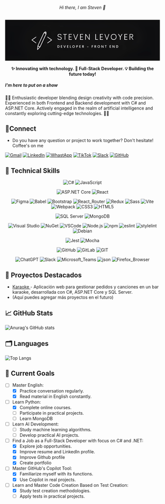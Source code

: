 <h6 align="center">Hi there, I am Steven 👋</h6>

<div align="center" >
  <p align="center">
    <a href="#" target="_blank" rel="noreferrer"><img src="./banner_v1.png" alt="my banner"></a> 
  </p>
  <p align="center"><b>✨ Innovating with technology. 🚀  Full-Stack Developer. 💡 Building the future today!</b></p> 
</div>


<h5><b>I'm here to put on a show</b></h5>

<p>👨‍💻 Enthusiastic developer blending design creativity with code precision. Experienced in both Frontend and Backend development with C# and ASP.NET Core.  Actively engaged in the realm of artificial intelligence and constantly exploring cutting-edge technologies. 🚀✨</p> 


<h2><b>📩Connect</b></h2>

<div>
  <ul>
    <li>Do you have any question or project to work together? Don't hesitate! Coffee's on me </li> 
  </ul>
  <div>
    <p>
      <a href="mailto:levoyersteven@gmail.com"><img alt="Gmail" src="https://github.com/gauravghongde/social-icons/blob/master/SVG/Color/Gmail.svg" /></a>
      <a href="https://www.linkedin.com/in/richard-steven-levoyer-chavez-9b902525b/"><img alt="LinkedIn" src="https://github.com/gauravghongde/social-icons/blob/master/SVG/Color/LinkedIN.svg" /></a>
      <a href="https://wa.me/tunumerodetelefono/?text=¡Hola!%20😊%20Si%20tienes%20alguna%20pregunta,%20necesitas%20ayuda,%20o%20simplemente%20quieres%20charlar,%20estoy%20aquí%20para%20ayudarte.%20¡No%20dudes%20en%20escribirme%20en%20WhatsApp!%20🚀📱" target="_blank"><img alt="WhastApp" src="https://github.com/gauravghongde/social-icons/blob/master/SVG/Color/WhatsApp.svg" /></a>
      <a href="https://www.tiktok.com/@mdg0410._?lang=es" target="_blank"><img alt="TikTok" src="https://github.com/gauravghongde/social-icons/blob/master/SVG/Color/Tik%20Tok.svg" /></a>
      <a href="https://mdg0410.slack.com/archives/C06HCBB01AN"><img alt="Slack" src="https://github.com/gauravghongde/social-icons/blob/master/SVG/Color/Slack.svg" /></a>
      <a href="https://github.com/mdg0410"><img alt="GitHub" src="https://github.com/gauravghongde/social-icons/blob/master/SVG/Black/Github_black.svg" /></a>
    </p>
  </div>
</div>


<h2><b>💼 Technical Skills</b></h2>

<div>
  <p align="center"> 
    <img alt="C#" src="https://img.shields.io/badge/C%23-239120?style=for-the-badge&logo=c-sharp&logoColor=white" />
    <img alt="JavaScript" src="https://img.shields.io/badge/JavaScript-323330?style=for-the-badge&logo=javascript&logoColor=F7DF1E" />
  </p>
</div>

<div>
  <p align="center">
    <img alt="ASP.NET Core" src="https://img.shields.io/badge/.NET-5C2D91?style=for-the-badge&logo=.net&logoColor=white" /> 
    <img alt="React" src="https://img.shields.io/badge/React-20232A?style=for-the-badge&logo=react&logoColor=61DAFB" />
  </p>
</div>

<div>
  <p align="center">
    <img alt="Figma" src="https://img.shields.io/badge/Figma-F24E1E?style=for-the-badge&logo=figma&logoColor=white" />
    <img alt="Babel" src="https://img.shields.io/badge/Babel-F9DC3E?style=for-the-badge&logo=babel&logoColor=white" />
    <img alt="Bootstrap" src="https://img.shields.io/badge/Bootstrap-563D7C?style=for-the-badge&logo=bootstrap&logoColor=white" />
    <img alt="React_Router" src="https://img.shields.io/badge/React_Router-CA4245?style=for-the-badge&logo=react-router&logoColor=white" />
    <img alt="Redux" src="https://img.shields.io/badge/Redux-593D88?style=for-the-badge&logo=redux&logoColor=white" />
    <img alt="Sass" src="https://img.shields.io/badge/Sass-CC6699?style=for-the-badge&logo=sass&logoColor=white" />
    <img alt="Vite" src="https://img.shields.io/badge/Vite-B73BFE?style=for-the-badge&logo=vite&logoColor=FFD62E" />
    <img alt="Webpack" src="https://img.shields.io/badge/Webpack-8DD6F9?style=for-the-badge&logo=Webpack&logoColor=white" />
    <img alt="CSS3" src="https://img.shields.io/badge/CSS3-1572B6?style=for-the-badge&logo=css3&logoColor=white" />
    <img alt="HTML5" src="https://img.shields.io/badge/HTML5-E34F26?style=for-the-badge&logo=html5&logoColor=white" />
  </p>
</div>

<div>
  <p align="center">
    <img alt="SQL Server" src="https://img.shields.io/badge/SQL%20Server-CC2927?style=for-the-badge&logo=microsoft-sql-server&logoColor=white" />
    <img alt="MongoDB" src="https://img.shields.io/badge/MongoDB-4EA94B?style=for-the-badge&logo=mongodb&logoColor=white" />
  </p>
</div>

<div>
  <p align="center">
    <img alt="Visual Studio" src="https://img.shields.io/badge/Visual%20Studio-5C2D91?style=for-the-badge&logo=visual-studio&logoColor=white" />
    <img alt="NuGet" src="https://img.shields.io/badge/NuGet-004880?style=for-the-badge&logo=nuget&logoColor=white" /> 
    <img alt="VSCode" src="https://img.shields.io/badge/VSCode-0078D4?style=for-the-badge&logo=visual%20studio%20code&logoColor=white" />
    <img alt="Node.js" src="https://img.shields.io/badge/Node%20js-339933?style=for-the-badge&logo=nodedotjs&logoColor=white" />
    <img alt="npm" src="https://img.shields.io/badge/npm-CB3837?style=for-the-badge&logo=npm&logoColor=white" />
    <img alt="eslint" src="https://img.shields.io/badge/eslint-3A33D1?style=for-the-badge&logo=eslint&logoColor=white" />
    <img alt="stylelint" src="https://img.shields.io/badge/stylelint-000?style=for-the-badge&logo=stylelint&logoColor=white" />
    <img alt="Debian" src="https://img.shields.io/badge/Debian-A81D33?style=for-the-badge&logo=debian&logoColor=white" />
  </p>
</div>

<div>
  <p align="center">
    <img alt="Jest" src="https://img.shields.io/badge/Jest-C21325?style=for-the-badge&logo=jest&logoColor=white" />
    <img alt="Mocha" src="https://img.shields.io/badge/Mocha-8D6748?style=for-the-badge&logo=Mocha&logoColor=white" />
  </p>
</div>

<div>
  <p align="center">
    <img alt="GitHub" src="https://img.shields.io/badge/GitHub-100000?style=for-the-badge&logo=github&logoColor=white" />
    <img alt="GitLab" src="https://img.shields.io/badge/GitLab-330F63?style=for-the-badge&logo=gitlab&logoColor=white" />
    <img alt="GIT" src="https://img.shields.io/badge/GIT-E44C30?style=for-the-badge&logo=git&logoColor=white" />
  </p>
</div>

<div>
  <p align="center">
    <img alt="ChatGPT" src="https://img.shields.io/badge/ChatGPT-74aa9c?style=for-the-badge&logo=openai&logoColor=white" />
    <img alt="Slack" src="https://img.shields.io/badge/Slack-4A154B?style=for-the-badge&logo=slack&logoColor=white" />
    <img alt="Microsoft_Teams" src="https://img.shields.io/badge/Microsoft_Teams-6264A7?style=for-the-badge&logo=microsoft-teams&logoColor=white" />
    <img alt="json" src="https://img.shields.io/badge/json-5E5C5C?style=for-the-badge&logo=json&logoColor=white" />
    <img alt="Firefox_Browser" src="https://img.shields.io/badge/Firefox_Browser-FF7139?style=for-the-badge&logo=Firefox-Browser&logoColor=white" />
  </p>
</div>


<h2><b>📁 Proyectos Destacados</b></h2>

<div>
  <ul>
    <li> 
      <a href="enlace-al-repositorio-karaoke"> Karaoke </a> - Aplicación web para gestionar pedidos y canciones en un bar karaoke, desarrollada con C#, ASP.NET Core y SQL Server.
    </li>
    <li>
       (Aquí puedes agregar más proyectos en el futuro)
    </li>
  </ul>
</div>


<h2><b>📈 GitHub Stats</b></h2>

![Anurag's GitHub stats](https://github-readme-stats.vercel.app/api?username=mdg0410&show_icons=true&theme=transparent)


<h2><b>🗂️ Languages</b></h2>

![Top Langs](https://github-readme-stats.vercel.app/api/top-langs/?username=mdg0410&layout=compact)


<h2><b>📃 Current Goals</b></h2>

- [ ] Master English:
  - [x] Practice conversation regularly.
  - [x] Read material in English constantly.

- [ ] Learn Python:
  - [x] Complete online courses.
  - [ ] Participate in practical projects.
  - [ ] Learn MongoDB

- [ ] Learn AI Development:
  - [ ] Study machine learning algorithms.
  - [ ] Develop practical AI projects.

- [ ] Find a Job as a Full-Stack Developer with focus on C# and .NET: 
  - [x] Explore job opportunities.
  - [x] Improve resume and LinkedIn profile.
  - [x] Improve Github profile
  - [x] Create portfolio 

- [ ] Master GitHub's Copilot Tool:
  - [x] Familiarize myself with its functions.
  - [x] Use Copilot in real projects.

- [ ] Learn and Master Code Creation Based on Test Creation:
  - [x] Study test creation methodologies.
  - [ ] Apply tests in practical projects.
